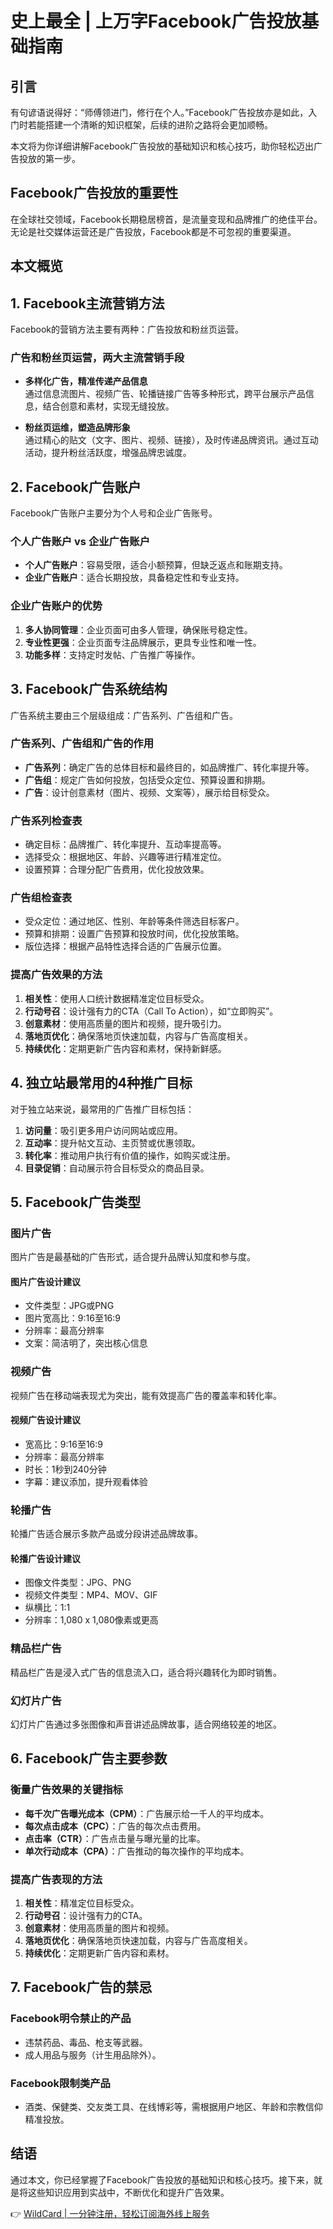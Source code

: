 # 史上最全 | 上万字Facebook广告投放基础指南

## 引言

有句谚语说得好：“师傅领进门，修行在个人。”Facebook广告投放亦是如此，入门时若能搭建一个清晰的知识框架，后续的进阶之路将会更加顺畅。

本文将为你详细讲解Facebook广告投放的基础知识和核心技巧，助你轻松迈出广告投放的第一步。

## Facebook广告投放的重要性

在全球社交领域，Facebook长期稳居榜首，是流量变现和品牌推广的绝佳平台。无论是社交媒体运营还是广告投放，Facebook都是不可忽视的重要渠道。

## 本文概览







## 1. Facebook主流营销方法

Facebook的营销方法主要有两种：广告投放和粉丝页运营。

### 广告和粉丝页运营，两大主流营销手段

- **多样化广告，精准传递产品信息**  
通过信息流图片、视频广告、轮播链接广告等多种形式，跨平台展示产品信息，结合创意和素材，实现无缝投放。

- **粉丝页运维，塑造品牌形象**  
通过精心的贴文（文字、图片、视频、链接），及时传递品牌资讯。通过互动活动，提升粉丝活跃度，增强品牌忠诚度。



## 2. Facebook广告账户

Facebook广告账户主要分为个人号和企业广告账号。

### 个人广告账户 vs 企业广告账户

- **个人广告账户**：容易受限，适合小额预算，但缺乏返点和账期支持。
- **企业广告账户**：适合长期投放，具备稳定性和专业支持。

### 企业广告账户的优势

1. **多人协同管理**：企业页面可由多人管理，确保账号稳定性。
2. **专业性更强**：企业页面专注品牌展示，更具专业性和唯一性。
3. **功能多样**：支持定时发帖、广告推广等操作。



## 3. Facebook广告系统结构

广告系统主要由三个层级组成：广告系列、广告组和广告。

### 广告系列、广告组和广告的作用

- **广告系列**：确定广告的总体目标和最终目的，如品牌推广、转化率提升等。
- **广告组**：规定广告如何投放，包括受众定位、预算设置和排期。
- **广告**：设计创意素材（图片、视频、文案等），展示给目标受众。

### 广告系列检查表

- 确定目标：品牌推广、转化率提升、互动率提高等。
- 选择受众：根据地区、年龄、兴趣等进行精准定位。
- 设置预算：合理分配广告费用，优化投放效果。

### 广告组检查表

- 受众定位：通过地区、性别、年龄等条件筛选目标客户。
- 预算和排期：设置广告预算和投放时间，优化投放策略。
- 版位选择：根据产品特性选择合适的广告展示位置。

### 提高广告效果的方法

1. **相关性**：使用人口统计数据精准定位目标受众。
2. **行动号召**：设计强有力的CTA（Call To Action），如“立即购买”。
3. **创意素材**：使用高质量的图片和视频，提升吸引力。
4. **落地页优化**：确保落地页快速加载，内容与广告高度相关。
5. **持续优化**：定期更新广告内容和素材，保持新鲜感。



## 4. 独立站最常用的4种推广目标

对于独立站来说，最常用的广告推广目标包括：

1. **访问量**：吸引更多用户访问网站或应用。
2. **互动率**：提升帖文互动、主页赞或优惠领取。
3. **转化率**：推动用户执行有价值的操作，如购买或注册。
4. **目录促销**：自动展示符合目标受众的商品目录。



## 5. Facebook广告类型

### 图片广告

图片广告是最基础的广告形式，适合提升品牌认知度和参与度。

#### 图片广告设计建议

- 文件类型：JPG或PNG
- 图片宽高比：9:16至16:9
- 分辨率：最高分辨率
- 文案：简洁明了，突出核心信息



### 视频广告

视频广告在移动端表现尤为突出，能有效提高广告的覆盖率和转化率。

#### 视频广告设计建议

- 宽高比：9:16至16:9
- 分辨率：最高分辨率
- 时长：1秒到240分钟
- 字幕：建议添加，提升观看体验



### 轮播广告

轮播广告适合展示多款产品或分段讲述品牌故事。

#### 轮播广告设计建议

- 图像文件类型：JPG、PNG
- 视频文件类型：MP4、MOV、GIF
- 纵横比：1:1
- 分辨率：1,080 x 1,080像素或更高



### 精品栏广告

精品栏广告是浸入式广告的信息流入口，适合将兴趣转化为即时销售。



### 幻灯片广告

幻灯片广告通过多张图像和声音讲述品牌故事，适合网络较差的地区。



## 6. Facebook广告主要参数

### 衡量广告效果的关键指标

- **每千次广告曝光成本（CPM）**：广告展示给一千人的平均成本。
- **每次点击成本（CPC）**：广告的每次点击费用。
- **点击率（CTR）**：广告点击量与曝光量的比率。
- **单次行动成本（CPA）**：广告推动的每次操作的平均成本。

### 提高广告表现的方法

1. **相关性**：精准定位目标受众。
2. **行动号召**：设计强有力的CTA。
3. **创意素材**：使用高质量的图片和视频。
4. **落地页优化**：确保落地页快速加载，内容与广告高度相关。
5. **持续优化**：定期更新广告内容和素材。



## 7. Facebook广告的禁忌

### Facebook明令禁止的产品

- 违禁药品、毒品、枪支等武器。
- 成人用品与服务（计生用品除外）。

### Facebook限制类产品

- 酒类、保健类、交友类工具、在线博彩等，需根据用户地区、年龄和宗教信仰精准投放。



## 结语

通过本文，你已经掌握了Facebook广告投放的基础知识和核心技巧。接下来，就是将这些知识应用到实战中，不断优化和提升广告效果。

👉 [WildCard | 一分钟注册，轻松订阅海外线上服务](https://bbtdd.com/WildCard)